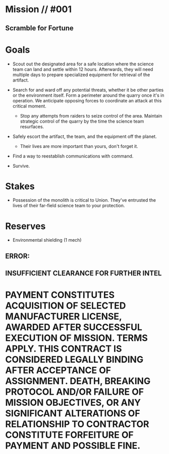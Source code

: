 # Mission // #001
## Scramble for Fortune
# Goals
- Scout out the designated area for a safe location where the science team can land and settle within 12 hours. Afterwards, they will need multiple days to prepare specialized equipment for retrieval of the artifact.
- Search for and ward off any potential threats, whether it be other parties or the environment itself. Form a perimeter around the quarry once it's in operation. We anticipate opposing forces to coordinate an attack at this critical moment.
  - Stop any attempts from raiders to seize control of the area. Maintain strategic control of the quarry by the time the science team resurfaces.
- Safely escort the artifact, the team, and the equipment off the planet.
  - Their lives are more important than yours, don't forget it.
  
- Find a way to reestablish communications with command.
- Survive.

# Stakes
- Possession of the monolith is critical to Union. They've entrusted the lives of their far-field science team to your protection.

# Reserves
- Environmental shielding (1 mech)

## ERROR:
## INSUFFICIENT CLEARANCE FOR FURTHER INTEL



# PAYMENT CONSTITUTES ACQUISITION OF SELECTED MANUFACTURER LICENSE, AWARDED AFTER SUCCESSFUL EXECUTION OF MISSION. TERMS APPLY. THIS CONTRACT IS CONSIDERED LEGALLY BINDING AFTER ACCEPTANCE OF ASSIGNMENT. DEATH, BREAKING PROTOCOL AND/OR FAILURE OF MISSION OBJECTIVES, OR ANY SIGNIFICANT ALTERATIONS OF RELATIONSHIP TO CONTRACTOR CONSTITUTE FORFEITURE OF PAYMENT AND POSSIBLE FINE.
